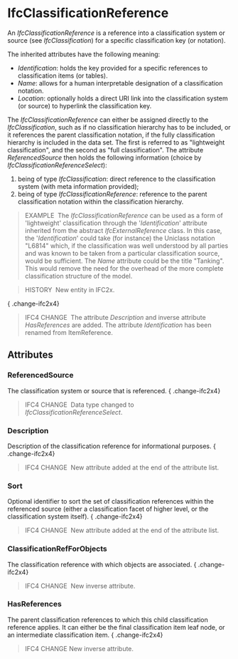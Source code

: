 # IfcClassificationReference

An _IfcClassificationReference_ is a reference into a classification system or source (see _IfcClassification_) for a specific classification key (or notation).

The inherited attributes have the following meaning:

* _Identification_: holds the key provided for a specific references to classification items (or tables).
* _Name_: allows for a human interpretable designation of a classification notation.
* _Location_: optionally holds a direct URI link into the classification system (or source) to hyperlink the classification key.

The _IfcClassificationReference_ can either be assigned directly to the _IfcClassification_, such as if no classification hierarchy has to be included, or it references the parent classification notation, if the fully classification hierarchy is included in the data set. The first is referred to as "lightweight classification", and the second as "full classification". The attribute _ReferencedSource_ then holds the following information (choice by _IfcClassificationReferenceSelect_):

1. being of type _IfcClassification_: direct reference to the classification system (with meta information provided);
2. being of type _IfcClassificationReference_: reference to the parent classification notation within the classification hierarchy.

> EXAMPLE&nbsp; The _IfcClassificationReference_ can be used as a form of 'lightweight' classification through the '_Identification_' attribute inherited from the abstract _IfcExternalReference_ class. In this case, the '_Identification_' could take (for instance) the Uniclass notation "L6814" which, if the classification was well understood by all parties and was known to be taken from a particular classification source, would be sufficient. The _Name_ attribute could be the title "Tanking". This would remove the need for the overhead of the more complete classification structure of the model.

> HISTORY&nbsp; New entity in IFC2x.

{ .change-ifc2x4}
> IFC4 CHANGE&nbsp; The attribute _Description_ and inverse attribute _HasReferences_ are added. The attribute _Identification_ has been renamed from ItemReference.

## Attributes

### ReferencedSource
The classification system or source that is referenced.
{ .change-ifc2x4}
> IFC4 CHANGE&nbsp; Data type changed to _IfcClassificationReferenceSelect_.

### Description
Description of the classification reference for informational purposes.
{ .change-ifc2x4}
> IFC4 CHANGE&nbsp; New attribute added at the end of the attribute list.

### Sort
Optional identifier to sort the set of classification references within the referenced source (either a classification facet of higher level, or the classification system itself).
{ .change-ifc2x4}
> IFC4 CHANGE&nbsp; New attribute added at the end of the attribute list.

### ClassificationRefForObjects
The classification reference with which objects are associated.
{ .change-ifc2x4}
> IFC4 CHANGE&nbsp; New inverse attribute.

### HasReferences
The parent classification references to which this child classification reference applies. It can either be the final classification item leaf node, or an intermediate classification item.
{ .change-ifc2x4}
> IFC4 CHANGE New inverse attribute.
